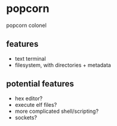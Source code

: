 # popcorn
popcorn colonel

## features
 - text terminal
 - filesystem, with directories + metadata

## potential features
 - hex editor?
 - execute elf files?
 - more complicated shell/scripting?
 - sockets?
